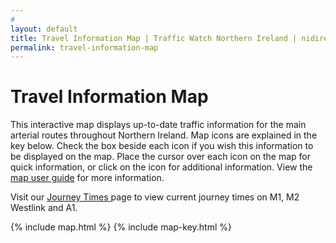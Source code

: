 ```yaml
---
# 
layout: default
title: Travel Information Map | Traffic Watch Northern Ireland | nidirect
permalink: travel-information-map
---
```


<h1> Travel Information Map</h1> 

<p> This interactive map displays up-to-date traffic information for the main arterial routes throughout Northern Ireland. Map icons are explained in the key below. Check the box beside each icon if you wish this information to be displayed on the map. Place the cursor over each icon on the map for quick information, or click on the icon for additional information. View the <a href="/faq-map">map user guide</a> for more information.</p> 

<p> Visit our&nbsp;<a href="journey-times">Journey Times&nbsp;</a>page to view current journey times on M1, M2 Westlink and A1.&nbsp;</p> 
    
{% include map.html %}
{% include map-key.html %}